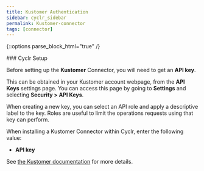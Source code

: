 ```yaml
---
title: Kustomer Authentication
sidebar: cyclr_sidebar
permalink: Kustomer-connector
tags: [connector]
---
```

{::options parse_block_html="true" /}
<section class="card py-5 my-5">
### Cyclr Setup

Before setting up the **Kustomer** Connector, you will need to get an **API key**.

This can be obtained in your Kustomer account webpage, from the **API Keys** settings page. You can access this page by going to **Settings** and selecting **Security > API Keys**.

When creating a new key, you can select an API role and apply a descriptive label to the key. Roles are useful to limit the operations requests using that key can perform.

When installing a Kustomer Connector within Cyclr, enter the following value:

* **API key**

See [the Kustomer documentation](https://help.kustomer.com/outbound-webhooks-rkUQvela8) for more details.

</section>
